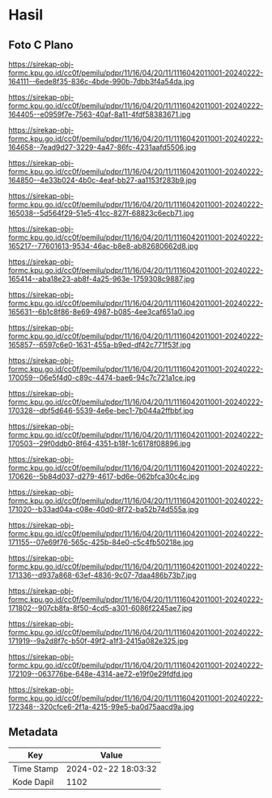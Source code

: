 # Hasil

## Foto C Plano

https://sirekap-obj-formc.kpu.go.id/cc0f/pemilu/pdpr/11/16/04/20/11/1116042011001-20240222-164111--6ede8f35-836c-4bde-990b-7dbb3f4a54da.jpg

https://sirekap-obj-formc.kpu.go.id/cc0f/pemilu/pdpr/11/16/04/20/11/1116042011001-20240222-164405--e0959f7e-7563-40af-8a11-4fdf58383671.jpg

https://sirekap-obj-formc.kpu.go.id/cc0f/pemilu/pdpr/11/16/04/20/11/1116042011001-20240222-164658--7ead9d27-3229-4a47-86fc-4231aafd5506.jpg

https://sirekap-obj-formc.kpu.go.id/cc0f/pemilu/pdpr/11/16/04/20/11/1116042011001-20240222-164850--4e33b024-4b0c-4eaf-bb27-aa1153f283b9.jpg

https://sirekap-obj-formc.kpu.go.id/cc0f/pemilu/pdpr/11/16/04/20/11/1116042011001-20240222-165038--5d564f29-51e5-41cc-827f-68823c6ecb71.jpg

https://sirekap-obj-formc.kpu.go.id/cc0f/pemilu/pdpr/11/16/04/20/11/1116042011001-20240222-165217--77601613-9534-46ac-b8e8-ab82680662d8.jpg

https://sirekap-obj-formc.kpu.go.id/cc0f/pemilu/pdpr/11/16/04/20/11/1116042011001-20240222-165414--aba18e23-ab8f-4a25-963e-1759308c9887.jpg

https://sirekap-obj-formc.kpu.go.id/cc0f/pemilu/pdpr/11/16/04/20/11/1116042011001-20240222-165631--6b1c8f86-8e69-4987-b085-4ee3caf651a0.jpg

https://sirekap-obj-formc.kpu.go.id/cc0f/pemilu/pdpr/11/16/04/20/11/1116042011001-20240222-165857--6597c6e0-1631-455a-b9ed-df42c771f53f.jpg

https://sirekap-obj-formc.kpu.go.id/cc0f/pemilu/pdpr/11/16/04/20/11/1116042011001-20240222-170059--06e5f4d0-c89c-4474-bae6-94c7c721a1ce.jpg

https://sirekap-obj-formc.kpu.go.id/cc0f/pemilu/pdpr/11/16/04/20/11/1116042011001-20240222-170328--dbf5d646-5539-4e6e-bec1-7b044a2ffbbf.jpg

https://sirekap-obj-formc.kpu.go.id/cc0f/pemilu/pdpr/11/16/04/20/11/1116042011001-20240222-170503--29f0ddb0-8f64-4351-b18f-1c6178f08896.jpg

https://sirekap-obj-formc.kpu.go.id/cc0f/pemilu/pdpr/11/16/04/20/11/1116042011001-20240222-170626--5b84d037-d279-4617-bd6e-062bfca30c4c.jpg

https://sirekap-obj-formc.kpu.go.id/cc0f/pemilu/pdpr/11/16/04/20/11/1116042011001-20240222-171020--b33ad04a-c08e-40d0-8f72-ba52b74d555a.jpg

https://sirekap-obj-formc.kpu.go.id/cc0f/pemilu/pdpr/11/16/04/20/11/1116042011001-20240222-171155--07e69f76-565c-425b-84e0-c5c4fb50218e.jpg

https://sirekap-obj-formc.kpu.go.id/cc0f/pemilu/pdpr/11/16/04/20/11/1116042011001-20240222-171336--d937a868-63ef-4836-9c07-7daa486b73b7.jpg

https://sirekap-obj-formc.kpu.go.id/cc0f/pemilu/pdpr/11/16/04/20/11/1116042011001-20240222-171802--907cb8fa-8f50-4cd5-a301-6086f2245ae7.jpg

https://sirekap-obj-formc.kpu.go.id/cc0f/pemilu/pdpr/11/16/04/20/11/1116042011001-20240222-171919--9a2d8f7c-b50f-49f2-a1f3-2415a082e325.jpg

https://sirekap-obj-formc.kpu.go.id/cc0f/pemilu/pdpr/11/16/04/20/11/1116042011001-20240222-172109--063776be-648e-4314-ae72-e19f0e29fdfd.jpg

https://sirekap-obj-formc.kpu.go.id/cc0f/pemilu/pdpr/11/16/04/20/11/1116042011001-20240222-172348--320cfce6-2f1a-4215-99e5-ba0d75aacd9a.jpg


## Metadata

| Key        | Value               |
| ---------- | ------------------- |
| Time Stamp | 2024-02-22 18:03:32 |
| Kode Dapil | 1102                |



